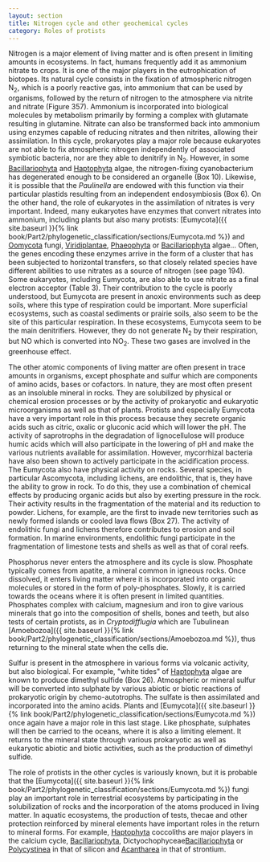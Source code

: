 ```yaml
---
layout: section
title: Nitrogen cycle and other geochemical cycles
category: Roles of protists
---
```

Nitrogen is a major element of living matter and is often present in limiting amounts in ecosystems. In fact, humans frequently add it as ammonium nitrate to crops. It is one of the major players in the eutrophication of biotopes. Its natural cycle consists in the fixation of atmospheric nitrogen N<sub>2</sub>, which is a poorly reactive gas, into ammonium that can be used by organisms, followed by the return of nitrogen to the atmosphere via nitrite and nitrate (Figure 357). Ammonium is incorporated into biological molecules by metabolism primarily by forming a complex with glutamate resulting in glutamine. Nitrate can also be transformed back into ammonium using enzymes capable of reducing nitrates and then nitrites, allowing their assimilation. In this cycle, prokaryotes play a major role because eukaryotes are not able to fix atmospheric nitrogen independently of associated symbiotic bacteria, nor are they able to denitrify in N<sub>2</sub>. However, in some [Bacillariophyta]({{site.baseurl}}/book/Part2/phylogenetic_classification/sections/Ochrophyta.html#bacillariophyta) and [Haptophyta]({{site.baseurl}}/book/Part2/phylogenetic_classification/sections/Hacrobia.html#haptophyta) algae, the nitrogen-fixing cyanobacterium has degenerated enough to be considered an organelle (Box 10). Likewise, it is possible that the _Paulinella_ are endowed with this function via their particular plastids resulting from an independent endosymbiosis (Box 6). On the other hand, the role of eukaryotes in the assimilation of nitrates is very important. Indeed, many eukaryotes have enzymes that convert nitrates into ammonium, including plants but also many protists: [Eumycota]({{ site.baseurl }}{% link book/Part2/phylogenetic_classification/sections/Eumycota.md %}) and [Oomycota]({{site.baseurl}}/book/Part2/phylogenetic_classification/sections/Heterokonta.html#oomycota) fungi, [Viridiplantae]({{site.baseurl}}/book/Part2/phylogenetic_classification/sections/Archaeplastida.html#viridiplantae), [Phaeophyta]({{site.baseurl}}/book/Part2/phylogenetic_classification/sections/Ochrophyta.html#phaeophyta) or [Bacillariophyta]({{site.baseurl}}/book/Part2/phylogenetic_classification/sections/Ochrophyta.html#bacillariophyta) algae... Often, the genes encoding these enzymes arrive in the form of a cluster that has been subjected to horizontal transfers, so that closely related species have different abilities to use nitrates as a source of nitrogen (see page 194). Some eukaryotes, including Eumycota, are also able to use nitrate as a final electron acceptor (Table 3). Their contribution to the cycle is poorly understood, but Eumycota are present in anoxic environments such as deep soils, where this type of respiration could be important. More superficial ecosystems, such as coastal sediments or prairie soils, also seem to be the site of this particular respiration. In these ecosystems, Eumycota seem to be the main denitrifiers. However, they do not generate N<sub>2</sub> by their respiration, but NO which is converted into NO<sub>2</sub>. These two gases are involved in the greenhouse effect.

The other atomic components of living matter are often present in trace amounts in organisms, except phosphate and sulfur which are components of amino acids, bases or cofactors. In nature, they are most often present as an insoluble mineral in rocks. They are solubilized by physical or chemical erosion processes or by the activity of prokaryotic and eukaryotic microorganisms as well as that of plants. Protists and especially Eumycota have a very important role in this process because they secrete organic acids such as citric, oxalic or gluconic acid which will lower the pH. The activity of saprotrophs in the degradation of lignocellulose will produce humic acids which will also participate in the lowering of pH and make the various nutrients available for assimilation. However, mycorrhizal bacteria have also been shown to actively participate in the acidification process. The Eumycota also have physical activity on rocks. Several species, in particular Ascomycota, including lichens, are endolithic, that is, they have the ability to grow in rock. To do this, they use a combination of chemical effects by producing organic acids but also by exerting pressure in the rock. Their activity results in the fragmentation of the material and its reduction to powder. Lichens, for example, are the first to invade new territories such as newly formed islands or cooled lava flows (Box 27). The activity of endolithic fungi and lichens therefore contributes to erosion and soil formation. In marine environments, endolithic fungi participate in the fragmentation of limestone tests and shells as well as that of coral reefs.

Phosphorus never enters the atmosphere and its cycle is slow. Phosphate typically comes from apatite, a mineral common in igneous rocks. Once dissolved, it enters living matter where it is incorporated into organic molecules or stored in the form of poly-phosphates. Slowly, it is carried towards the oceans where it is often present in limited quantities. Phosphates complex with calcium, magnesium and iron to give various minerals that go into the composition of shells, bones and teeth, but also tests of certain protists, as in _Cryptodifflugia_ which are Tubulinean [Amoebozoa]({{ site.baseurl }}{% link book/Part2/phylogenetic_classification/sections/Amoebozoa.md %}), thus returning to the mineral state when the cells die.

Sulfur is present in the atmosphere in various forms via volcanic activity, but also biological. For example, "white tides" of [Haptophyta]({{site.baseurl}}/book/Part2/phylogenetic_classification/sections/Hacrobia.html#haptophyta) algae are known to produce dimethyl sulfide (Box 26). Atmospheric or mineral sulfur will be converted into sulphate by various abiotic or biotic reactions of prokaryotic origin by chemo-autotrophs. The sulfate is then assimilated and incorporated into the amino acids. Plants and [Eumycota]({{ site.baseurl }}{% link book/Part2/phylogenetic_classification/sections/Eumycota.md %}) once again have a major role in this last stage. Like phosphate, sulphates will then be carried to the oceans, where it is also a limiting element. It returns to the mineral state through various prokaryotic as well as eukaryotic abiotic and biotic activities, such as the production of dimethyl sulfide.

The role of protists in the other cycles is variously known, but it is probable that the [Eumycota]({{ site.baseurl }}{% link book/Part2/phylogenetic_classification/sections/Eumycota.md %}) fungi play an important role in terrestrial ecosystems by participating in the solubilization of rocks and the incorporation of the atoms produced in living matter. In aquatic ecosystems, the production of tests, thecae and other protection reinforced by mineral elements have important roles in the return to mineral forms. For example, [Haptophyta]({{site.baseurl}}/book/Part2/phylogenetic_classification/sections/Hacrobia.html#haptophyta) coccoliths are major players in the calcium cycle, [Bacillariophyta]({{site.baseurl}}/book/Part2/phylogenetic_classification/sections/Ochrophyta.html#bacillariophyta), Dictyochophyceae[Bacillariophyta]({{site.baseurl}}/book/Part2/phylogenetic_classification/sections/Ochrophyta.html#dictyochophyceae) or [Polycystinea]({{site.baseurl}}/book/Part2/phylogenetic_classification/sectionsRhizaria.html#polycystinea) in that of silicon and [Acantharea]({{site.baseurl}}/book/Part2/phylogenetic_classification/sections/Rhizaria.html#acantharea) in that of strontium.
